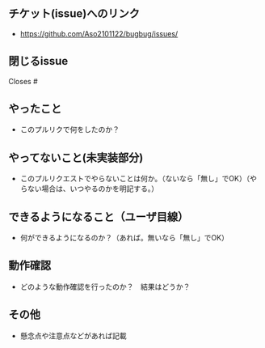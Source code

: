 ## チケット(issue)へのリンク

* https://github.com/Aso2101122/bugbug/issues/

## 閉じるissue

Closes #

## やったこと

* このプルリクで何をしたのか？

## やってないこと(未実装部分)

* このプルリクエストでやらないことは何か。（ないなら「無し」でOK）（やらない場合は、いつやるのかを明記する。）


## できるようになること（ユーザ目線）

* 何ができるようになるのか？（あれば。無いなら「無し」でOK）

## 動作確認

* どのような動作確認を行ったのか？　結果はどうか？

## その他

* 懸念点や注意点などがあれば記載


